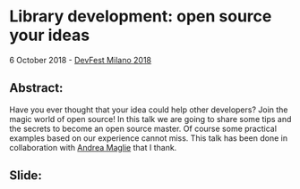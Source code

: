 # Library development: open source your ideas


6 October 2018 - [DevFest Milano 2018](https://devfestmilano18.firebaseapp.com/schedule?sessionId=library_development_open_source_your_ideas)

## Abstract:
Have you ever thought that your idea could help other developers? Join the magic world of open source! In this talk we are going to share some tips and the secrets to become an open source master. Of course some practical examples based on our experience cannot miss. This talk has been done in collaboration with [Andrea Maglie](http://www.linkedin.com/in/andreamaglie/) that I thank.

## Slide:
<script async class="speakerdeck-embed" data-id="cd408bddaee04f24a2895bc61786ae2a" data-ratio="1.77777777777778" src="//speakerdeck.com/assets/embed.js"></script>